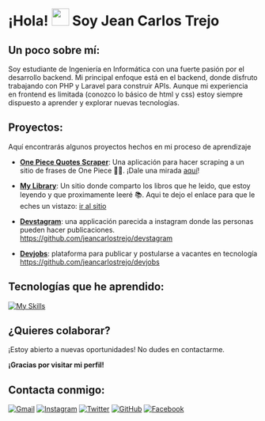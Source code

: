 
# ¡Hola! <img src="https://media.giphy.com/media/hvRJCLFzcasrR4ia7z/giphy.gif" width="35">  Soy Jean Carlos Trejo

## **Un poco sobre mí:**

Soy estudiante de Ingeniería en Informática con una fuerte pasión por el desarrollo backend. Mi principal enfoque está en el backend, donde disfruto trabajando con PHP y Laravel para construir APIs. Aunque mi experiencia en frontend es limitada (conozco lo básico de html y css) estoy siempre dispuesto a aprender y explorar nuevas tecnologías.

## **Proyectos:**
Aquí encontrarás algunos proyectos hechos en mi proceso de aprendizaje

* **[One Piece Quotes Scraper](https://github.com/jeancarlostrejo/one-piece-quotes-scraper)**: Una aplicación para hacer scraping a un sitio de frases de One Piece 🏴‍☠️. ¡Dale una mirada [aquí](https://one-piece-quotes.mnz.dom.my.id/)!

* **[My Library](https://github.com/jeancarlostrejo/my-library-app)**: Un sitio donde comparto los libros que he leido, que estoy leyendo y que proximamente leeré 📚. Aqui te dejo el enlace para que le eches un vistazo: [ir al sitio](https://mi-biblioteca.mnz.dom.my.id/)

* **[Devstagram](https://github.com/jeancarlostrejo/devstagram)**: una applicación parecida a instagram donde las personas pueden hacer publicaciones.
 https://github.com/jeancarlostrejo/devstagram
 
* **[Devjobs](https://github.com/jeancarlostrejo/devjobs)**: plataforma para publicar y postularse a vacantes en tecnología https://github.com/jeancarlostrejo/devjobs

## **Tecnologías que he aprendido:**

[![My Skills](https://skillicons.dev/icons?i=js,html,css,mysql,php,laravel,bootstrap,nodejs,git,tailwindcss)](https://skillicons.dev)

## **¿Quieres colaborar?**

¡Estoy abierto a nuevas oportunidades! No dudes en contactarme.

**¡Gracias por visitar mi perfil!**

## **Contacta conmigo:**


[![Gmail](https://img.shields.io/badge/Gmail-red?style=for-the-badge&logo=gmail&logoColor=white)](mailto:jeancarlostrejo19@gmail.com)
[![Instagram](https://img.shields.io/badge/Instagram-%23E4405F?style=for-the-badge&logo=instagram&logoColor=white)](https://www.instagram.com/iferre_11)
[![Twitter](https://img.shields.io/badge/Twitter-%231DA1F2?style=for-the-badge&logo=twitter&logoColor=white)](https://x.com/iFerre_11)
[![GitHub](https://img.shields.io/badge/GitHub-100000?style=for-the-badge&logo=github)](https://github.com/jeancarlostrejo)
[![Facebook](https://img.shields.io/badge/Facebook-%231877F2?style=for-the-badge&logo=facebook&logoColor=white)](https://www.facebook.com/iferre11)
